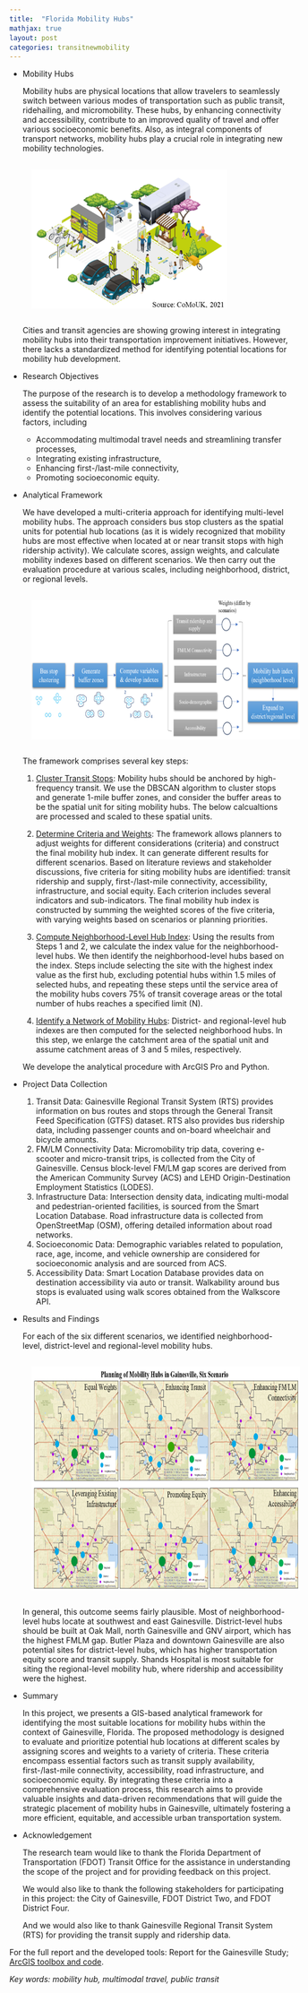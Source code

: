 ```yaml
---
title:  "Florida Mobility Hubs"
mathjax: true
layout: post
categories: transitnewmobility
---
```





- Mobility Hubs

  Mobility hubs are physical locations that allow travelers to seamlessly switch between various modes of transportation such as public transit, ridehailing, and micromobility. These hubs, by enhancing connectivity and accessibility, contribute to an improved quality of travel and offer various socioeconomic benefits. Also, as integral components of transport networks, mobility hubs play a crucial role in integrating new mobility technologies.

  <img align="center" width="350" height="250" src="https://github.com/jacobyan0/jacobyan0.github.io/raw/master/images/Mobilityhub_fig1_intro.png" style="vertical-align:middle;margin:15px 15px"/> 

  Cities and transit agencies are showing growing interest in integrating mobility hubs into their transportation improvement initiatives. However, there lacks a standardized method for identifying potential locations for mobility hub development.

  
- Research Objectives

   The purpose of the research is to develop a methodology framework to assess the suitability of an area for establishing mobility hubs and identify the potential locations. This involves considering various factors, including
  - Accommodating multimodal travel needs and streamlining transfer processes,
  - Integrating existing infrastructure,
  - Enhancing first-/last-mile connectivity,
  - Promoting socioeconomic equity.

- Analytical Framework

  We have developed a multi-criteria approach for identifying multi-level mobility hubs. The approach considers bus stop clusters as the spatial units for potential hub locations (as it is widely recognized that mobility hubs are most effective when located at or near transit stops with high ridership activity). We calculate scores, assign weights, and calculate mobility indexes based on different scenarios. We then carry out the evaluation procedure at various scales, including neighborhood, district, or regional levels. 

  <img align="center" width="700" height="250" src="https://github.com/jacobyan0/jacobyan0.github.io/raw/master/images/Mobilityhub_fig2_flow.png" style="vertical-align:middle;margin:15px 15px"/> 

  The framework comprises several key steps:

  1. <u>Cluster Transit Stops</u>: Mobility hubs should be anchored by high-frequency transit. We use the DBSCAN algorithm to cluster stops and generate 1-mile buffer zones, and consider the buffer areas to be the spatial unit for siting mobility hubs. The below calcualtions are processed and scaled to these spatial units.
  
  2. <u>Determine Criteria and Weights</u>: The framework allows planners to adjust weights for different considerations (criteria) and construct the final mobility hub index. It can generate different results for different scenarios. Based on literature reviews and stakeholder discussions, five criteria for siting mobility hubs are identified: transit ridership and supply, first-/last-mile connectivity, accessibility, infrastructure, and social equity. Each criterion includes several indicators and sub-indicators. The final mobility hub index is constructed by summing the weighted scores of the five criteria, with varying weights based on scenarios or planning priorities.
  
  3. <u>Compute Neighborhood-Level Hub Index</u>: Using the results from Steps 1 and 2, we calculate the index value for the neighborhood-level hubs. We then identify the neighborhood-level hubs based on the index. Steps include selecting the site with the highest index value as the first hub, excluding potential hubs within 1.5 miles of selected hubs, and repeating these steps until the service area of the mobility hubs covers 75% of transit coverage areas or the total number of hubs reaches a specified limit (N). 
  
  4. <u>Identify a Network of Mobility Hubs</u>: District- and regional-level hub indexes are then computed for the selected neighborhood hubs. In this step, we enlarge the catchment area of the spatial unit and assume catchment areas of 3 and 5 miles, respectively.

  We develope the analytical procedure with ArcGIS Pro and Python.

- Project Data Collection
    1. Transit Data: Gainesville Regional Transit System (RTS) provides information on bus routes and stops through the General Transit Feed Specification (GTFS) dataset. RTS also provides bus ridership data, including passenger counts and on-board wheelchair and bicycle amounts.
    2. FM/LM Connectivity Data: Micromobility trip data, covering e-scooter and micro-transit trips, is collected from the City of Gainesville. Census block-level FM/LM gap scores are derived from the American Community Survey (ACS) and LEHD Origin-Destination Employment Statistics (LODES).
    3. Infrastructure Data: Intersection density data, indicating multi-modal and pedestrian-oriented facilities, is sourced from the Smart Location Database. Road infrastructure data is collected from OpenStreetMap (OSM), offering detailed information about road networks.
    4. Socioeconomic Data: Demographic variables related to population, race, age, income, and vehicle ownership are considered for socioeconomic analysis and are sourced from ACS.
    5. Accessibility Data: Smart Location Database provides data on destination accessibility via auto or transit. Walkability around bus stops is evaluated using walk scores obtained from the Walkscore API.


- Results and Findings

  For each of the six different scenarios, we identified neighborhood-level, district-level and regional-level mobility hubs.

  <img align="center" width="700" height="400" src="https://github.com/jacobyan0/jacobyan0.github.io/raw/master/images/Mobilityhub_fig3_case.png" style="vertical-align:middle;margin:15px 15px"/> 

  In general, this outcome seems fairly plausible. Most of neighborhood-level hubs locate at southwest and east Gainesville. District-level hubs should be built at Oak Mall, north Gainesville and GNV airport, which has the highest FMLM gap. Butler Plaza and downtown Gainesville are also potential sites for district-level hubs, which has higher transportation equity score and transit supply. Shands Hospital is most suitable for siting the regional-level mobility hub, where ridership and accessibility were the highest. 

  
- Summary
  
    In this project, we presents a GIS-based analytical framework for identifying the most suitable locations for mobility hubs within the context of Gainesville, Florida. The proposed methodology is designed to evaluate and prioritize potential hub locations at different scales by assigning scores and weights to a variety of criteria. These criteria encompass essential factors such as transit supply availability, first-/last-mile connectivity, accessibility, road infrastructure, and socioeconomic equity. By integrating these criteria into a comprehensive evaluation process, this research aims to provide valuable insights and data-driven recommendations that will guide the strategic placement of mobility hubs in Gainesville, ultimately fostering a more efficient, equitable, and accessible urban transportation system.


- Acknowledgement
  
  The research team would like to thank the Florida Department of Transportation (FDOT) Transit Office for the assistance in understanding the scope of the project and for providing feedback on this project.

  We would also like to thank the following stakeholders for participating in this project: the City of Gainesville, FDOT District Two, and FDOT District Four.

  And we would also like to thank Gainesville Regional Transit System (RTS) for providing the transit supply and ridership data.
  
  


For the full report and the developed tools: Report for the Gainesville Study; [ArcGIS toolbox and code](https://github.com/jacobyan0/Just-and-Green-Transportatiion-Lab/tree/main/Florida%20Mobility%20Hubs).

  
*Key words: mobility hub, multimodal travel, public transit*
